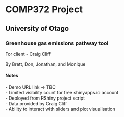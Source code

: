 <h1>COMP372 Project</h1>
<h2>University of Otago</h2>
<h3>Greenhouse gas emissions pathway tool</h3>
For client - Craig Cliff

By Brett, Don, Jonathan, and Monique


<h4>Notes</h4>
- Demo URL link -> TBC<br>
- Limited visibility count for free shinyapps.io account<br>
- Deployed from RShiny project script<br>
- Data provided by Craig Cliff<br>
- Ability to interact with sliders and plot visualisation<br>
